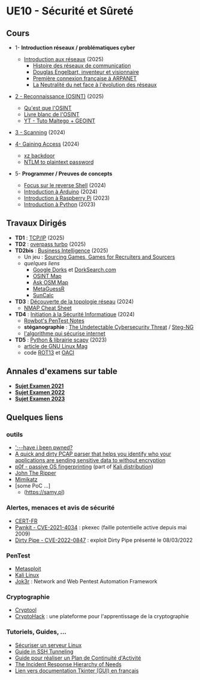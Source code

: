 # UE10 - Sécurité et Sûreté

## Cours
* 1- **Introduction réseaux / problématiques cyber**
  * [Introduction aux réseaux](https://github.com/truillet/ups/blob/master/m2issd/cours/introduction_2025.pdf) (2025)
     * [Histoire des réseaux de communication](https://interstices.info/une-breve-histoire-des-reseaux-de-telecommunications/)
     * [Douglas Engelbart, inventeur et visionnaire](https://interstices.info/douglas-engelbart-inventeur-et-visionnaire/)
     * [Première connexion française à ARPANET](https://interstices.info/au-coeur-de-la-premiere-connexion-francaise-a-larpanet/)
     * [La Neutralité du net face à l'évolution des réseaux](https://interstices.info/la-neutralite-du-net-face-a-levolution-des-reseaux/)

* [2 - Reconnaissance (OSINT)](https://github.com/truillet/ups/blob/master/m2issd/cours/OSINT_Reconnaissance.pdf) (2025)
  * [Qu'est que l'OSINT](https://www.numerama.com/cyberguerre/1628506-quest-ce-que-losint.html)
   * [Livre blanc de l'OSINT](https://ozint.eu/contributions/Livre%20blanc-Le%20cadre%20legal%20OSINT-2023.pdf)
   * [YT - Tuto Maltego + GEOINT](https://www.youtube.com/watch?v=23bC9GQLB38)
* [3 - Scanning](https://github.com/truillet/ups/blob/master/m2issd/cours/Scanning.pdf) (2024)
* [4- Gaining Access](https://github.com/truillet/ups/blob/master/m2issd/cours/Gaining_Access.pdf) (2024)
  * [xz backdoor](https://arstechnica.com/security/2024/04/what-we-know-about-the-xz-utils-backdoor-that-almost-infected-the-world/)
  * [NTLM to plaintext password](https://ntlm.pw)
   
* 5- **Programmer / Preuves de concepts**
  * [Focus sur le reverse Shell](https://github.com/truillet/ups/blob/master/m2issd/cours/Reverse_Shell.pdf) (2024)
  * [Introduction à Arduino](https://github.com/truillet/ups/blob/master/m2issd/cours/Introduction_arduino.pdf) (2024) 
  * [Introduction à Raspberry Pi](https://github.com/truillet/ups/blob/master/m2issd/cours/Introduction_RPi.pdf) (2023)
  * [Introduction à Python](https://github.com/truillet/ups/blob/master/m2issd/cours/Introduction_Python.pdf) (2023)  
  
## Travaux Dirigés
* **TD1** : [TCP/IP](https://github.com/truillet/ups/blob/master/m2issd/td/td1.md) (2025)
* **TD2** : [overpass turbo](https://github.com/truillet/ups/blob/master/m2issd/td/td2_overpass.md) (2025)
* **TD2bis** : [Business Intelligence](https://github.com/truillet/ups/blob/master/m2issd/td/td2_busint.md) (2025)
   * Un jeu : [Sourcing Games, Games for Recruiters and Sourcers](https://sourcing.games)
   * *quelques liens*
     * [Google Dorks](https://www.exploit-db.com/google-hacking-database) et [DorkSearch.com](https://dorksearch.com)
     * [OSINT Map](https://cybdetective.com/osintmap)
     * [Ask OSM Map](https://overpass-turbo.eu)
     * [MetaGuessR](https://metaguessr.wordpress.com)
     * [SunCalc](https://www.suncalc.org)
* **TD3** : [Découverte de la topologie réseau](https://github.com/truillet/ups/blob/master/m2issd/td/TP3_Scanning.pdf) (2024)
   * [NMAP Cheat Sheet](https://www.stationx.net/nmap-cheat-sheet)
* **TD4** : [Initiation à la Sécurité Informatique](https://github.com/truillet/ups/blob/master/m2issd/td/TP4_Initiation_Securite.pdf) (2024)
   * [Rowbot's PenTest Notes](https://guide.offsecnewbie.com/shells)
   * **stéganographie** : [The Undetectable Cybersecurity Threat](https://builtin.com/cybersecurity/steganography) / [Steg-NG](https://github.com/brandon1024/steg-png)
   * [l'algorithme qui sécurise internet](https://www.youtube.com/watch?v=1Yv8m398Fv0)
* **TD5** : [Python & librairie scapy](https://github.com/truillet/ups/blob/master/m2issd/td/TP5_Python_Scapy.pdf) (2023)
   * [article de GNU Linux Mag](https://connect.ed-diamond.com/GNU-Linux-Magazine/GLMFHS-090/Scapy-le-couteau-suisse-Python-pour-le-reseau)
   * code [ROT13](https://github.com/truillet/ups/blob/master/m2issd/code/ROT13.py) et [OACI](https://github.com/truillet/ups/blob/master/m2issd/code/OACI.zip)

## Annales d'examens sur table
* **[Sujet Examen 2021](https://github.com/truillet/ups/blob/master/m2issd/annales/Exam_m2issd_20-21_UE8.pdf)**
* **[Sujet Examen 2022](https://github.com/truillet/ups/blob/master/m2issd/annales/Exam_m2issd_21-22_UE8.pdf)**
* **[Sujet Examen 2023](https://github.com/truillet/ups/blob/master/m2issd/annales/Exam_m2issd_22-23_UE10.pdf)**

## Quelques liens

### outils
* [';--have i been pwned?](https://haveibeenpwned.com)
* [A quick and dirty PCAP parser that helps you identify who your applications are sending sensitive data to without encryption](https://github.com/danielmiessler/Caparser)
* [p0f - passive OS fingerprinting](https://lcamtuf.coredump.cx/p0f3) (part of [Kali distribution](https://tools.kali.org/information-gathering/p0f))
* [John The Ripper](https://www.openwall.com/john)
* [Mimikatz](http://blog.gentilkiwi.com/mimikatz)
* [some PoC ...]
  * (https://samy.pl)

### Alertes, menaces et avis de sécurité
* [CERT-FR](https://www.cert.ssi.gouv.fr)
* [Pwnkit - CVE-2021-4034](https://github.com/arthepsy/CVE-2021-4034) : pkexec (faille potentielle active depuis mai 2009)
* [Dirty Pipe - CVE-2022-0847](https://github.com/Mustafa1986/CVE-2022-0847-DirtyPipe-Exploit/blob/main/dirtypipe.c) : exploit Dirty Pipe présenté le 08/03/2022 

### PenTest
* [Metasploit](https://www.metasploit.com)
* [Kali Linux](https://www.kali.org)
* [Jok3r](https://hakin9.org/jok3r-v3-beta-2-network-and-web-pentest-automation-framework/) : Network and Web Pentest Automation Framework

### Cryptographie
* [Cryptool](https://www.cryptool.org/en)
* [CryptoHack](https://cryptohack.org) : une plateforme pour l'apprentissage de la cryptographie

### Tutoriels, Guides, ...
* [Sécuriser un serveur Linux](https://github.com/imthenachoman/How-To-Secure-A-Linux-Server)
* [Guide in SSH Tunneling](https://www.hackingarticles.in/comprehensive-guide-on-ssh-tunneling)
* [Guide pour réaliser un Plan de Continuité d'Activité](http://www.sgdsn.gouv.fr/uploads/2016/10/guide-pca-sgdsn-110613-normal.pdf)
* [The Incident Response Hierarchy of Needs](https://github.com/swannman/ircapabilities)
* [Lien vers documentation Tkinter (GUI) en français](http://tkinter.fdex.eu/index.html)
